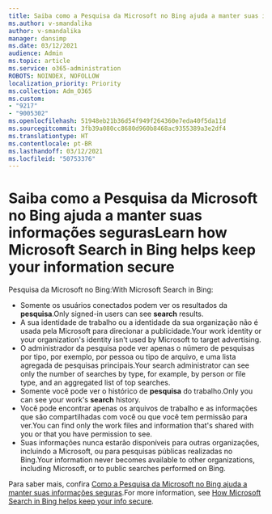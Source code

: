 ```yaml
---
title: Saiba como a Pesquisa da Microsoft no Bing ajuda a manter suas informações seguras
ms.author: v-smandalika
author: v-smandalika
manager: dansimp
ms.date: 03/12/2021
audience: Admin
ms.topic: article
ms.service: o365-administration
ROBOTS: NOINDEX, NOFOLLOW
localization_priority: Priority
ms.collection: Adm_O365
ms.custom:
- "9217"
- "9005302"
ms.openlocfilehash: 51948eb21b36d54f949f264360e7eda40f5da11d
ms.sourcegitcommit: 3fb39a080cc8680d960b8468ac9355389a3e2df4
ms.translationtype: HT
ms.contentlocale: pt-BR
ms.lasthandoff: 03/12/2021
ms.locfileid: "50753376"
---
```

# <a name="learn-how-microsoft-search-in-bing-helps-keep-your-information-secure"></a><span data-ttu-id="9c11b-102">Saiba como a Pesquisa da Microsoft no Bing ajuda a manter suas informações seguras</span><span class="sxs-lookup"><span data-stu-id="9c11b-102">Learn how Microsoft Search in Bing helps keep your information secure</span></span>

<span data-ttu-id="9c11b-103">Pesquisa da Microsoft no Bing:</span><span class="sxs-lookup"><span data-stu-id="9c11b-103">With Microsoft Search in Bing:</span></span>

- <span data-ttu-id="9c11b-104">Somente os usuários conectados podem ver os resultados da **pesquisa**.</span><span class="sxs-lookup"><span data-stu-id="9c11b-104">Only signed-in users can see **search** results.</span></span>
- <span data-ttu-id="9c11b-105">A sua identidade de trabalho ou a identidade da sua organização não é usada pela Microsoft para direcionar a publicidade.</span><span class="sxs-lookup"><span data-stu-id="9c11b-105">Your work identity or your organization's identity isn't used by Microsoft to target advertising.</span></span>
- <span data-ttu-id="9c11b-106">O administrador da pesquisa pode ver apenas o número de pesquisas por tipo, por exemplo, por pessoa ou tipo de arquivo, e uma lista agregada de pesquisas principais.</span><span class="sxs-lookup"><span data-stu-id="9c11b-106">Your search administrator can see only the number of searches by type, for example, by person or file type, and an aggregated list of top searches.</span></span>
- <span data-ttu-id="9c11b-107">Somente você pode ver o histórico de **pesquisa** do trabalho.</span><span class="sxs-lookup"><span data-stu-id="9c11b-107">Only you can see your work's **search** history.</span></span>
- <span data-ttu-id="9c11b-108">Você pode encontrar apenas os arquivos de trabalho e as informações que são compartilhadas com você ou que você tem permissão para ver.</span><span class="sxs-lookup"><span data-stu-id="9c11b-108">You can find only the work files and information that's shared with you or that you have permission to see.</span></span>
- <span data-ttu-id="9c11b-109">Suas informações nunca estarão disponíveis para outras organizações, incluindo a Microsoft, ou para pesquisas públicas realizadas no Bing.</span><span class="sxs-lookup"><span data-stu-id="9c11b-109">Your information never becomes available to other organizations, including Microsoft, or to public searches performed on Bing.</span></span>

<span data-ttu-id="9c11b-110">Para saber mais, confira [Como a Pesquisa da Microsoft no Bing ajuda a manter suas informações seguras](https://support.microsoft.com/office/how-microsoft-search-in-bing-helps-keep-your-info-secure-cbce46ae-bb1f-4d0e-86f1-5984f4589113).</span><span class="sxs-lookup"><span data-stu-id="9c11b-110">For more information, see [How Microsoft Search in Bing helps keep your info secure](https://support.microsoft.com/office/how-microsoft-search-in-bing-helps-keep-your-info-secure-cbce46ae-bb1f-4d0e-86f1-5984f4589113).</span></span>

